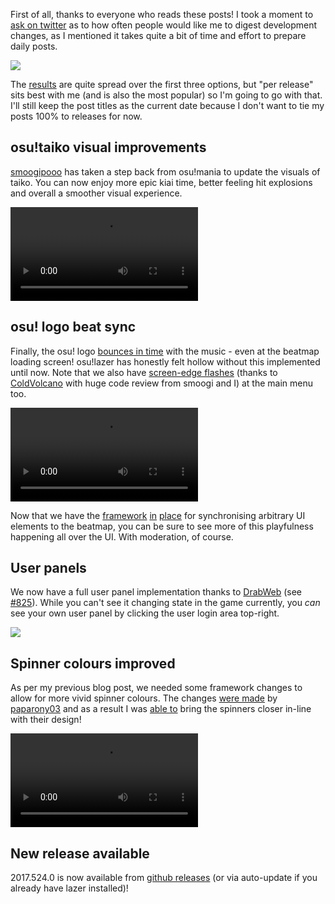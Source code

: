 First of all, thanks to everyone who reads these posts! I took a moment to [ask on twitter](https://twitter.com/ppy/status/867041831371939841) as to how often people would like me to digest development changes, as I mentioned it takes quite a bit of time and effort to prepare daily posts.

![](https://puu.sh/vZUmT/dbf1f424ee.png)

The [results](https://twitter.com/ppy/status/867045099166879748) are quite spread over the first three options, but "per release" sits best with me (and is also the most popular) so I'm going to go with that. I'll still keep the post titles as the current date because I don't want to tie my posts 100% to releases for now.

## osu!taiko visual improvements

[smoogipooo](https://github.com/smoogipooo) has taken a step back from osu!mania to update the visuals of taiko. You can now enjoy more epic kiai time, better feeling hit explosions and overall a smoother visual experience.

<video src="//puu.sh/zPnwG/50da002fef.mp4" controls preload="metadata"></video>

## osu! logo beat sync

Finally, the osu! logo [bounces in time](https://github.com/ppy/osu/pull/833) with the music - even at the beatmap loading screen! osu!lazer has honestly felt hollow without this implemented until now. Note that we also have [screen-edge flashes](https://github.com/ppy/osu/pull/812) (thanks to [ColdVolcano](https://github.com/ColdVolcano) with huge code review from smoogi and I) at the main menu too.

<video src="//puu.sh/zPnZu/6c4face5d4.mp4" controls preload="metadata"></video>

Now that we have the [framework](https://github.com/ppy/osu/pull/828) [in](https://github.com/ppy/osu/pull/831) [place](https://github.com/ppy/osu/pull/841) for synchronising arbitrary UI elements to the beatmap, you can be sure to see more of this playfulness happening all over the UI. With moderation, of course.

## User panels

We now have a full user panel implementation thanks to [DrabWeb](https://github.com/DrabWeb) (see [#825](https://github.com/ppy/osu/pull/825)). While you can't see it changing state in the game currently, you *can* see your own user panel by clicking the user login area top-right.

![](https://puu.sh/vZV1W/7367328368.png)

## Spinner colours improved

As per my previous blog post, we needed some framework changes to allow for more vivid spinner colours. The changes [were made](https://github.com/ppy/osu-framework/pull/737) by [paparony03](https://github.com/paparony03) and as a result I was [able to](https://github.com/ppy/osu/pull/817) bring the spinners closer in-line with their design!

<video src="//puu.sh/zPo03/a0c16a8bd7.mp4" controls preload="metadata"></video>

## New release available

2017.524.0 is now available from [github releases](https://github.com/ppy/osu/releases/tag/v2017.524.0) (or via auto-update if you already have lazer installed)!